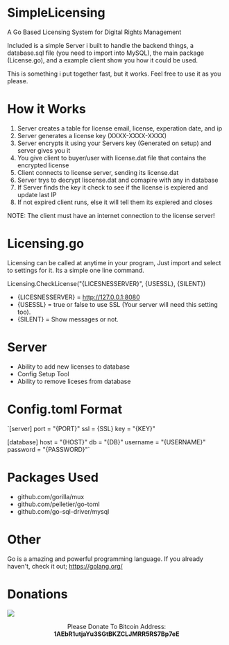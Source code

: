 # SimpleLicensing
A Go Based Licensing System for Digital Rights Management

Included is a simple Server i built to handle the backend things, a database.sql file (you need to import into MySQL), the main package (License.go), and a example client show you how it could be used.

This is something i put together fast, but it works. Feel free to use it as you please.

# How it Works

1. Server creates a table for license email, license, experation date, and ip
2. Server generates a license key (XXXX-XXXX-XXXX)
3. Server encrypts it using your Servers key (Generated on setup) and server gives you it
4. You give client to buyer/user with license.dat file that contains the encrypted license
5. Client connects to license server, sending its license.dat
6. Server trys to decrypt liscense.dat and comapire with any in database
7. If Server finds the key it check to see if the license is expiered and update last IP
8. If not expired client runs, else it will tell them its expiered and closes

NOTE: The client must have an internet connection to the license server!

# Licensing.go
Licensing can be called at anytime in your program, Just import and select to settings for it. Its a simple one line command.

Licensing.CheckLicense("{LICESNESSERVER}", {USESSL}, {SILENT})

* {LICESNESSERVER} = http://127.0.0.1:8080
* {USESSL} = true or false to use SSL (Your server will need this setting too).
* {SILENT} = Show messages or not.

# Server
* Ability to add new licenses to database
* Config Setup Tool
* Ability to remove liceses from database

# Config.toml Format

`[server]
port = "{PORT}"
ssl = {SSL}
key = "{KEY}"

[database]
host = "{HOST}"
db = "{DB}"
username = "{USERNAME}"
password = "{PASSWORD}"`

# Packages Used
* github.com/gorilla/mux
* github.com/pelletier/go-toml
* github.com/go-sql-driver/mysql

# Other
Go is a amazing and powerful programming language. If you already haven't, check it out; https://golang.org/

# Donations
<img src="https://blockchain.info/Resources/buttons/donate_64.png"/>
<p align="center">Please Donate To Bitcoin Address: <b>1AEbR1utjaYu3SGtBKZCLJMRR5RS7Bp7eE</b></p>
